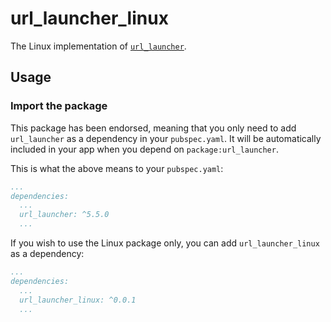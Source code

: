 # url_launcher_linux

The Linux implementation of [`url_launcher`][1].

## Usage

### Import the package

This package has been endorsed, meaning that you only need to add `url_launcher`
as a dependency in your `pubspec.yaml`. It will be automatically included in your app
when you depend on `package:url_launcher`.

This is what the above means to your `pubspec.yaml`:

```yaml
...
dependencies:
  ...
  url_launcher: ^5.5.0
  ...
```

If you wish to use the Linux package only, you can add  `url_launcher_linux` as a
dependency:

```yaml
...
dependencies:
  ...
  url_launcher_linux: ^0.0.1
  ...
```

[1]: ../
